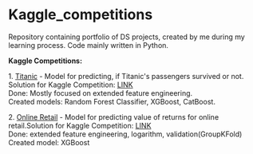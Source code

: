 # Kaggle_competitions

Repository containing portfolio of DS projects, created by me during my learning process. 
Code mainly written in Python.
<p></p>
<b>Kaggle Competitions:</b>
<p>1. <a href="https://github.com/malowana/Portfolio/blob/main/Titanic.ipynb">Titanic</a> - Model for predicting, if Titanic's passengers survived or not. Solution for Kaggle Competition:  <a href="https://www.kaggle.com/c/titanic">LINK</a> <br>
Done: Mostly focused on extended feature engineering. <br>
Created models: Random Forest Classifier, XGBoost, CatBoost.<br> </p>
2. <a href="https://github.com/malowana/Portfolio/blob/main/Online_Retail.ipynb">Online Retail</a> - Model for predicting value of returns for online retail.Solution for Kaggle Competition:  <a href="https://www.kaggle.com/c/online-retail/overview">LINK</a> <br>
Done: extended feature engineering, logarithm, validation(GroupKFold)<br>
Created model: XGBoost<br>
<p></p>
